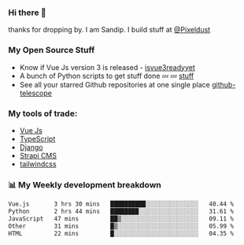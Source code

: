 ### Hi there 👋

thanks for dropping by.
I am Sandip. I build stuff at [@Pixeldust](github.com/pixeldust-in/)

###  **My Open Source Stuff**

 - Know if Vue Js version 3 is released -  [isvue3readyyet](https://github.com/sandiprb/isvue3readyyet)
 - A bunch of Python scripts to get stuff done 💤 💤 [stuff](https://github.com/sandiprb/stuff)
 - See all your starred Github repositories at one single place [github-telescope](https://github.com/sandiprb/github-telescope)



###  **My tools of trade:**
 - [Vue Js](https://github.com/vuejs/vue/)
 - [TypeScript](https://github.com/microsoft/TypeScript)
 - [Django](github.com/django/django)
 - [Strapi CMS](github.com/strapi/strapi)
 - [tailwindcss](https://github.com/tailwindlabs/tailwindcss)


###  📊 **My Weekly development breakdown**
<!--START_SECTION:waka-->

```txt
Vue.js       3 hrs 30 mins   ██████████░░░░░░░░░░░░░░░   40.44 %
Python       2 hrs 44 mins   ████████░░░░░░░░░░░░░░░░░   31.61 %
JavaScript   47 mins         ██▒░░░░░░░░░░░░░░░░░░░░░░   09.11 %
Other        31 mins         █▒░░░░░░░░░░░░░░░░░░░░░░░   05.99 %
HTML         22 mins         █░░░░░░░░░░░░░░░░░░░░░░░░   04.35 %
```

<!--END_SECTION:waka-->
